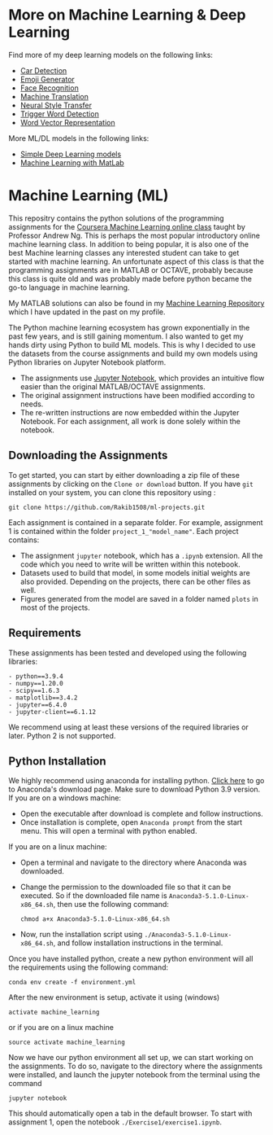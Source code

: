 # More on Machine Learning & Deep Learning

Find more of my deep learning models on the following links:

- [Car Detection](https://github.com/Rakib1508/car-detection)
- [Emoji Generator](https://github.com/Rakib1508/emojify)
- [Face Recognition](https://github.com/Rakib1508/face-recognition)
- [Machine Translation](https://github.com/Rakib1508/machine-translation)
- [Neural Style Transfer](https://github.com/Rakib1508/neural-style-transfer)
- [Trigger Word Detection](https://github.com/Rakib1508/trigger-word-detection)
- [Word Vector Representation](https://github.com/Rakib1508/word-vector-representation)

More ML/DL models in the following links:

- [Simple Deep Learning models](https://github.com/Rakib1508/dl-projects)
- [Machine Learning with MatLab](https://github.com/Rakib1508/Machine-Learning)

# Machine Learning (ML)

This repositry contains the python solutions of the programming assignments for the [Coursera Machine Learning online class](https://www.coursera.org/learn/machine-learning) taught by Professor Andrew Ng. This is perhaps the most popular introductory online machine learning class. In addition to being popular, it is also one of the best Machine learning classes any interested student can take to get started with machine learning. An unfortunate aspect of this class is that the programming assignments are in MATLAB or OCTAVE, probably because this class is quite old and was probably made before python became the go-to language in machine learning.

My MATLAB solutions can also be found in my [Machine Learning Repository](https://github.com/Rakib1508/Machine-Learning) which I have updated in the past on my profile.

The Python machine learning ecosystem has grown exponentially in the past few years, and is still gaining momentum. I also wanted to get my hands dirty using Python to build ML models. This is why I decided to use the datasets from the course assignments and build my own models using Python libraries on Jupyter Notebook platform.

- The assignments use [Jupyter Notebook](http://jupyter-notebook-beginner-guide.readthedocs.io/en/latest/what_is_jupyter.html), which provides an intuitive flow easier than the original MATLAB/OCTAVE assignments.
- The original assignment instructions have been modified according to needs.
- The re-written instructions are now embedded within the Jupyter Notebook. For each assignment, all work is done solely within the notebook.

## Downloading the Assignments

To get started, you can start by either downloading a zip file of these assignments by clicking on the `Clone or download` button. If you have `git` installed on your system, you can clone this repository using :

    git clone https://github.com/Rakib1508/ml-projects.git

Each assignment is contained in a separate folder. For example, assignment 1 is contained within the folder `project_1_"model_name"`. Each project contains:

- The assignment `jupyter` notebook, which has a `.ipynb` extension. All the code which you need to write will be written within this notebook.
- Datasets used to build that model, in some models initial weights are also provided. Depending on the projects, there can be other files as well.
- Figures generated from the model are saved in a folder named `plots` in most of the projects.

## Requirements

These assignments has been tested and developed using the following libraries:

    - python==3.9.4
    - numpy==1.20.0
    - scipy==1.6.3
    - matplotlib==3.4.2
    - jupyter==6.4.0
    - jupyter-client==6.1.12

We recommend using at least these versions of the required libraries or later. Python 2 is not supported.

## Python Installation

We highly recommend using anaconda for installing python. [Click here](https://www.anaconda.com/download/) to go to Anaconda's download page. Make sure to download Python 3.9 version.
If you are on a windows machine:

- Open the executable after download is complete and follow instructions.
- Once installation is complete, open `Anaconda prompt` from the start menu. This will open a terminal with python enabled.

If you are on a linux machine:

- Open a terminal and navigate to the directory where Anaconda was downloaded.
- Change the permission to the downloaded file so that it can be executed. So if the downloaded file name is `Anaconda3-5.1.0-Linux-x86_64.sh`, then use the following command:

  `chmod a+x Anaconda3-5.1.0-Linux-x86_64.sh`

- Now, run the installation script using `./Anaconda3-5.1.0-Linux-x86_64.sh`, and follow installation instructions in the terminal.

Once you have installed python, create a new python environment will all the requirements using the following command:

    conda env create -f environment.yml

After the new environment is setup, activate it using (windows)

    activate machine_learning

or if you are on a linux machine

    source activate machine_learning

Now we have our python environment all set up, we can start working on the assignments. To do so, navigate to the directory where the assignments were installed, and launch the jupyter notebook from the terminal using the command

    jupyter notebook

This should automatically open a tab in the default browser. To start with assignment 1, open the notebook `./Exercise1/exercise1.ipynb`.

